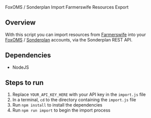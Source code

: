 FoxOMS / Sonderplan Import Farmerswife Resources Export

## Overview

With this script you can import resources from [Farmerswife](https://farmerswife.com/) into your [FoxOMS](https://www.foxoms.com) / [Sonderplan](https://www.sonderplan.com) accounts, via the Sonderplan REST API.

## Dependencies

* NodeJS

## Steps to run

1. Replace `YOUR_API_KEY_HERE` with your API key in the `import.js` file
2. In a terminal, `cd` to the directory containing the `import.js` file
3. Run `npm install` to install the dependencies
4. Run `npm run import` to begin the import process